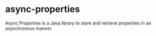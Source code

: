 # async-properties
Async Properties is a Java library to store and retrieve properties in an asynchronous manner.
